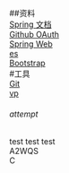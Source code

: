 ##资料  
[Spring 文档](https://spring.io/guides)  
[Github OAuth](ttps://docs.github.com/zh/developers/apps/building-oauth-apps/creating-an-oauth-app)  
[Spring Web](https://spring.io/guides/gs/serving-web-content/)  
[es](https://deasticsearch/explore)  
[Bootstrap ](https://rv3.bootcss.com/getting-started)  
#工具  
[Git](https://git-scm.com/download)   
[vp](https://www.visual-paradigm.com)
###### attempt


test test test  
A2WQS   
C